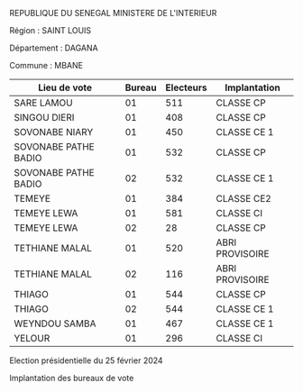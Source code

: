 REPUBLIQUE DU SENEGAL MINISTERE DE L'INTERIEUR

Région : SAINT LOUIS

Département : DAGANA

Commune : MBANE

| Lieu de vote | Bureau | Electeurs | Implantation |
| - | - | - | - |
| SARE LAMOU | 01 | 511 | CLASSE CP |
| SINGOU DIERI | 01 | 408 | CLASSE CP |
| SOVONABE NIARY | 01 | 450 | CLASSE CE 1 |
| SOVONABE PATHE BADIO | 01 | 532 | CLASSE CP |
| SOVONABE PATHE BADIO | 02 | 532 | CLASSE CE 1 |
| TEMEYE | 01 | 384 | CLASSE CE2 |
| TEMEYE LEWA | 01 | 581 | CLASSE CI |
| TEMEYE LEWA | 02 | 28 | CLASSE CP |
| TETHIANE MALAL | 01 | 520 | ABRI PROVISOIRE |
| TETHIANE MALAL | 02 | 116 | ABRI PROVISOIRE |
| THIAGO | 01 | 544 | CLASSE CP |
| THIAGO | 02 | 544 | CLASSE CE 1 |
| WEYNDOU SAMBA | 01 | 467 | CLASSE CE 1 |
| YELOUR | 01 | 296 | CLASSE CI |

<!-- PageNumber="9/15" -->

Election présidentielle du 25 février 2024

Implantation des bureaux de vote
